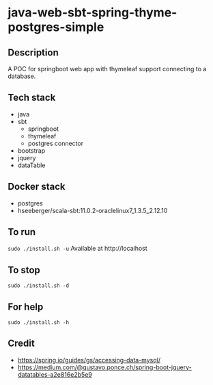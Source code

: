 # java-web-sbt-spring-thyme-postgres-simple

## Description
A POC for springboot web app with thymeleaf support
connecting to a database.

## Tech stack
- java
- sbt
  - springboot
  - thymeleaf
  - postgres connector
- bootstrap
- jquery
- dataTable

## Docker stack
- postgres
- hseeberger/scala-sbt:11.0.2-oraclelinux7_1.3.5_2.12.10

## To run
`sudo ./install.sh -u`
Available at http://localhost

## To stop
`sudo ./install.sh -d`

## For help
`sudo ./install.sh -h`

## Credit
- https://spring.io/guides/gs/accessing-data-mysql/
- https://medium.com/@gustavo.ponce.ch/spring-boot-jquery-datatables-a2e816e2b5e9
